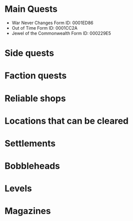 # Main Quests
  - War Never Changes  Form ID: 0001ED86
  - Out of Time  Form ID: 0001CC2A
  - Jewel of the Commonwealth  Form ID: 000229E5
# Side quests
# Faction quests
# Reliable shops
# Locations that can be cleared
# Settlements
# Bobbleheads
# Levels
# Magazines
